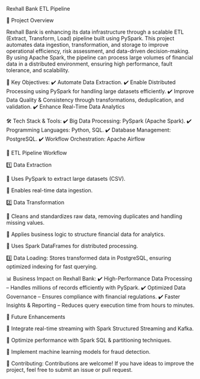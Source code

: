 Rexhall Bank ETL Pipeline

📌 Project Overview

Rexhall Bank is enhancing its data infrastructure through a scalable ETL (Extract, Transform, Load) pipeline built using PySpark. This project automates data ingestion, transformation, and storage to improve operational efficiency, risk assessment, and data-driven decision-making. By using Apache Spark, the pipeline can process large volumes of financial data in a distributed environment, ensuring high performance, fault tolerance, and scalability.


🎯 Key Objectives: ✔️ Automate Data Extraction. ✔️ Enable Distributed Processing using PySpark for handling large datasets efficiently. ✔️ Improve Data Quality & Consistency through transformations, deduplication, and validation. ✔️ Enhance Real-Time Data Analytics


🛠️ Tech Stack & Tools: ✔️ Big Data Processing: PySpark (Apache Spark). ✔️ Programming Languages: Python, SQL. ✔️ Database Management: PostgreSQL. ✔️ Workflow Orchestration: Apache Airflow
  

🚀 ETL Pipeline Workflow

1️⃣ Data Extraction

🔹 Uses PySpark to extract large datasets (CSV).

🔹 Enables real-time data ingestion.

2️⃣ Data Transformation

🔹 Cleans and standardizes raw data, removing duplicates and handling missing values.

🔹 Applies business logic to structure financial data for analytics.

🔹 Uses Spark DataFrames for distributed processing.

3️⃣ Data Loading: Stores transformed data in PostgreSQL, ensuring optimized indexing for fast querying.


📊 Business Impact on Rexhall Bank:  ✔️ High-Performance Data Processing – Handles millions of records efficiently with PySpark. ✔️ Optimized Data Governance – Ensures compliance with financial regulations. ✔️ Faster Insights & Reporting – Reduces query execution time from hours to minutes.


📌 Future Enhancements

🔹 Integrate real-time streaming with Spark Structured Streaming and Kafka.

🔹 Optimize performance with Spark SQL & partitioning techniques.

🔹 Implement machine learning models for fraud detection.


🤝 Contributing: Contributions are welcome! If you have ideas to improve the project, feel free to submit an issue or pull request.
